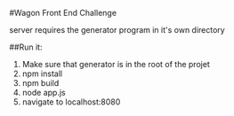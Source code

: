 #Wagon Front End Challenge

server requires the generator program in it's own directory


##Run it:
  1. Make sure that generator is in the root of the projet
  2. npm install
  3. npm build
  4. node app.js
  5. navigate to localhost:8080

